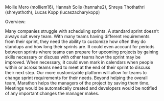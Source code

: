 Mollie Mero (molliem16), Hannah Solis (hannahs2), Shreya Thothathri (shreyathoth), Lucas Kopp (lucaszacharykopp)

Overview:

Many companies struggle with scheduling sprints. A standard sprint doesn’t always suit every team. With many teams having different requirements from their sprint, they need the ability to customize how often they do standups and how long their sprints are. It could even account for periods between sprints where teams can prepare for upcoming projects by gaining skills necessary or discuss with other teams how the sprint may be improved. When necessary, it could even mark in calendars when people within or across teams need to meet at the end of their sprint to discuss their next step. Our more customizable platform will allow for teams to change sprint requirements for their needs. Beyond helping the overall team, Marathon helps the managers of the project by saving them time. Meetings would be automatically created and developers would be notified of any important changes the manager makes.
